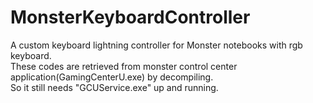 # MonsterKeyboardController  
A custom keyboard lightning controller for Monster notebooks with rgb keyboard.  
These codes are retrieved from monster control center application(GamingCenterU.exe) by decompiling.  
So it still needs "GCUService.exe" up and running.  
